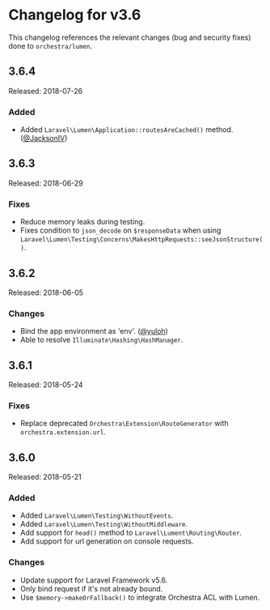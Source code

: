 # Changelog for v3.6

This changelog references the relevant changes (bug and security fixes) done to `orchestra/lumen`.

## 3.6.4

Released: 2018-07-26

### Added

* Added `Laravel\Lumen\Application::routesAreCached()` method. ([@JacksonIV](https://github.com/JacksonIV))

## 3.6.3

Released: 2018-06-29

### Fixes

* Reduce memory leaks during testing.
* Fixes condition to `json_decode` on `$responseData` when using `Laravel\Lumen\Testing\Concerns\MakesHttpRequests::seeJsonStructure()`.

## 3.6.2

Released: 2018-06-05

### Changes

* Bind the app environment as 'env'. ([@yuloh](https://github.com/yuloh))
* Able to resolve `Illuminate\Hashing\HashManager`.

## 3.6.1

Released: 2018-05-24

### Fixes

* Replace deprecated `Orchestra\Extension\RouteGenerator` with `orchestra.extension.url`.

## 3.6.0

Released: 2018-05-21

### Added

* Added `Laravel\Lumen\Testing\WithoutEvents`.
* Added `Laravel\Lumen\Testing\WithoutMiddleware`.
* Add support for `head()` method to `Laravel\Lument\Routing\Router`.
* Add support for url generation on console requests.

### Changes

* Update support for Laravel Framework v5.6.
* Only bind request if it's not already bound.
* Use `$memory->makeOrFallback()` to integrate Orchestra ACL with Lumen.
